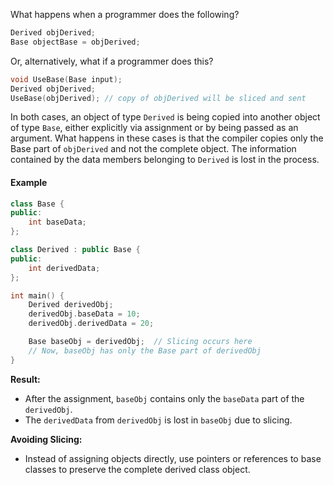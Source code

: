 [//]: # (### The Problem of Slicing)

What happens when a programmer does the following?

```cpp
Derived objDerived;
Base objectBase = objDerived;
```

Or, alternatively, what if a programmer does this?

```cpp
void UseBase(Base input);
Derived objDerived;
UseBase(objDerived); // copy of objDerived will be sliced and sent
```

In both cases, an object of type `Derived` is being copied into another object of type `Base`, either explicitly via assignment or by being passed as an argument. What happens in these cases is that the compiler copies only the Base part of `objDerived` and not the complete object. The information contained by the data members belonging to `Derived` is lost in the process.

#### Example

   ```cpp
   class Base {
   public:
       int baseData;
   };

   class Derived : public Base {
   public:
       int derivedData;
   };

   int main() {
       Derived derivedObj;
       derivedObj.baseData = 10;
       derivedObj.derivedData = 20;

       Base baseObj = derivedObj;  // Slicing occurs here
       // Now, baseObj has only the Base part of derivedObj
   }
   ```

**Result:**

- After the assignment, `baseObj` contains only the `baseData` part of the `derivedObj`.
- The `derivedData` from `derivedObj` is lost in `baseObj` due to slicing.

**Avoiding Slicing:**

- Instead of assigning objects directly, use pointers or references to base classes to preserve the complete derived class object.
